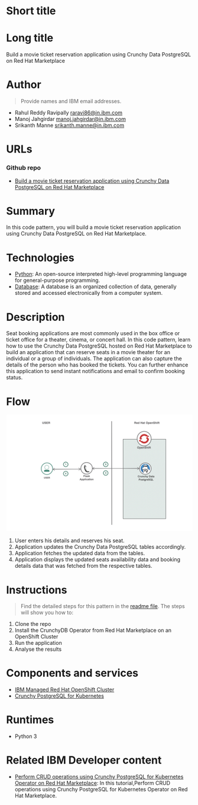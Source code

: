 # Short title


# Long title

Build a movie ticket reservation application using Crunchy Data PostgreSQL on Red Hat Marketplace

# Author

> Provide names and IBM email addresses.

* Rahul Reddy Ravipally <raravi86@in.ibm.com>
* Manoj Jahgirdar <manoj.jahgirdar@in.ibm.com>
* Srikanth Manne <srikanth.manne@in.ibm.com>

# URLs

### Github repo

* [Build a movie ticket reservation application using Crunchy Data PostgreSQL on Red Hat Marketplace](https://github.com/IBM/movie_ticket_booking_application_using_crunchydb)

# Summary

In this code pattern, you will build a movie ticket reservation application using Crunchy Data PostgreSQL on Red Hat Marketplace.

# Technologies

* [Python](https://en.wikipedia.org/wiki/Python_(programming_language)): An open-source interpreted high-level programming language for general-purpose programming.
* [Database](https://en.wikipedia.org/wiki/Database): A database is an organized collection of data, generally stored and accessed electronically from a computer system.

# Description

Seat booking applications are most commonly used in the box office or ticket office for a theater, cinema, or concert hall. In this code pattern, learn how to use the Crunchy Data PostgreSQL hosted on Red Hat Marketplace to build an application that can reserve seats in a movie theater for an individual or a group of individuals. The application can also capture the details of the person who has booked the tickets. You can further enhance this application to send instant notifications and email to confirm booking status. 

# Flow

![](doc/source/images/Architecture.png)

1. User enters his details and reserves his seat.
2. Application updates the Crunchy Data PostgreSQL tables accordingly.
3. Application fetches the updated data from the tables.
4. Application displays the updated seats availability data and booking details data that was fetched from the respective tables. 

# Instructions

> Find the detailed steps for this pattern in the [readme file](https://github.com/IBM/movie_ticket_booking_application_using_crunchydb/blob/master/README.md). The steps will show you how to:

1. Clone the repo
2. Install the CrunchyDB Operator from Red Hat Marketplace on an OpenShift Cluster
3. Run the application
4. Analyse the results

# Components and services

* [IBM Managed Red Hat OpenShift Cluster](https://cloud.ibm.com/kubernetes/catalog/create?platformType=openshift)
* [Crunchy PostgreSQL for Kubernetes](https://marketplace.redhat.com/en-us/products/crunchy-postgresql-for-kubernetes)

# Runtimes

* Python 3

# Related IBM Developer content

* [Perform CRUD operations using Crunchy PostgreSQL for Kubernetes Operator on Red Hat Marketplace](https://github.com/IBM/perform-crud-operations-using-crunchy-Postgresaql-for-kubernetes-operator-rhm): In this tutorial,Perform CRUD operations using Crunchy PostgreSQL for Kubernetes Operator on Red Hat Marketplace. 
